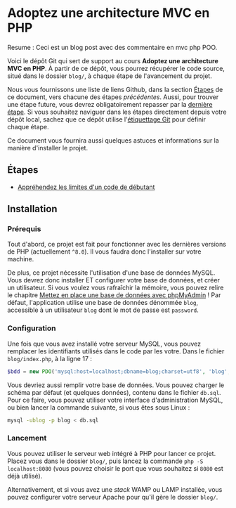 # Adoptez une architecture MVC en PHP
Resume : Ceci est un blog post avec des commentaire en mvc php POO. 

Voici le dépôt Git qui sert de support au cours **Adoptez une architecture MVC en PHP**. À partir de ce dépôt, vous pourrez récupérer le code source, situé dans le dossier `blog/`, à chaque étape de l'avancement du projet.

Nous vous fournissons une liste de liens Github, dans la section [Étapes](#etapes) de ce document, vers chacune des étapes _précédentes_. Aussi, pour trouver une étape future, vous devrez obligatoirement repasser par la [dernière étape](https://github.com/OpenClassrooms-Student-Center/4670706-architecture-mvc-php). Si vous souhaitez naviguer dans les étapes directement depuis votre dépôt local, sachez que ce dépôt utilise l'[étiquettage Git](https://git-scm.com/book/fr/v2/Les-bases-de-Git-%C3%89tiquetage) pour définir chaque étape.

Ce document vous fournira aussi quelques astuces et informations sur la manière d'installer le projet.

## Étapes

* [Appréhendez les limites d'un code de débutant](https://github.com/OpenClassrooms-Student-Center/4670706-architecture-mvc-php/tree/apprehendez-limites-code-debutant)

## Installation

### Prérequis

Tout d'abord, ce projet est fait pour fonctionner avec les dernières versions de PHP (actuellement `^8.0`). Il vous faudra donc l'installer sur votre machine.

De plus, ce projet nécessite l'utilisation d'une base de données MySQL. Vous devrez donc installer ET configurer votre base de données, et créer un utilisateur. Si vous voulez vous rafraîchir la mémoire, vous pouvez relire le chapitre [Mettez en place une base de données avec phpMyAdmin](https://openclassrooms.com/fr/courses/918836-concevez-votre-site-web-avec-php-et-mysql/913893-mettez-en-place-une-base-de-donnees-avec-phpmyadmin) ! Par défaut, l'application utilise une base de données dénommée `blog`, accessible à un utilisateur `blog` dont le mot de passe est `password`.

### Configuration

Une fois que vous avez installé votre serveur MySQL, vous pouvez remplacer les identifiants utilisés dans le code par les votre. Dans le fichier `blog/index.php`, à la ligne 17 :

```php
$bdd = new PDO('mysql:host=localhost;dbname=blog;charset=utf8', 'blog', 'password');
```

Vous devriez aussi remplir votre base de données. Vous pouvez charger le schéma par défaut (et quelques données), contenu dans le fichier `db.sql`. Pour ce faire, vous pouvez utiliser votre interface d'administration MySQL, ou bien lancer la commande suivante, si vous êtes sous Linux :

```bash
mysql -ublog -p blog < db.sql
```

### Lancement

Vous pouvez utiliser le serveur web intégré à PHP pour lancer ce projet. Placez vous dans le dossier `blog/`, puis lancez la commande `php -S localhost:8080` (vous pouvez choisir le port que vous souhaitez si `8080` est déjà utilisé).

Alternativement, et si vous avez une _stack_ WAMP ou LAMP installée, vous pouvez configurer votre serveur Apache pour qu'il gère le dossier `blog/`.
